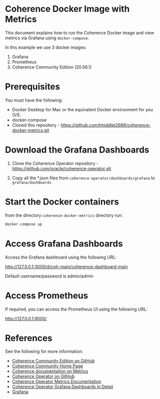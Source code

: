 # Coherence Docker Image with Metrics

This document explains how to run the Coherence Docker image and view metrics via Grafana using `docker-compose`.

In this example we use 3 docker images:
1. Grafana
1. Prometheus
1. Coherence Community Edition (20.06.1)

# Prerequisites

You must have the following:
* Docker Desktop for Mac or the equivalent Docker environment for you O/S.
* docker-compose
* Cloned this repository - https://github.com/tmiddlet2666/coherence-docker-metrics.git

# Download the Grafana Dashboards

1. Clone the Coherence Operator repository - https://github.com/oracle/coherence-operator.git


1. Copy all the *.json files from `coherence-operator/dashboards/grafana` to `grafana/dashboards`

# Start the Docker containers

from the directory `coherence-docker-metrics` directory run:

```bash
docker-compose up
```

# Access Grafana Dashboards

Access the Grafana dashboard using the following URL:

http://127.0.0.1:3000/d/coh-main/coherence-dashboard-main

Default username/password is admin/admin

# Access Prometheus

If required, you can access the Prometheus UI using the following URL:

http://127.0.0.1:9000/

# References


See the following for more information:
* [Coherence Community Edition on GitHub](https://github.com/oracle/coherence)
* [Coherence Community Home Page](https://coherence.community/)
* [Coherence documentation on Metrics](https://docs.oracle.com/en/middleware/standalone/coherence/14.1.1.0/manage/using-coherence-metrics.html)
* [Coherence Operator on GitHub](https://github.com/oracle/coherence-operator)
* [Coherence Operator Metrics Documentation](https://oracle.github.io/coherence-operator/docs/3.0.0/#/metrics/010_overview)
* [Coherence Operator Grafana Dashboards in Detail](https://oracle.github.io/coherence-operator/docs/3.0.2/#/metrics/040_dashboards)
* [Grafana](https://grafana.com/)
